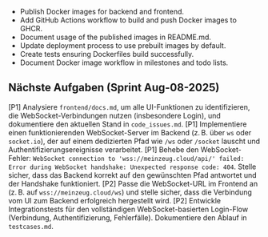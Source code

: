 - Publish Docker images for backend and frontend.
- Add GitHub Actions workflow to build and push Docker images to GHCR.
- Document usage of the published images in README.md.
- Update deployment process to use prebuilt images by default.
- Create tests ensuring Dockerfiles build successfully.
- Document Docker image workflow in milestones and todo lists.

## Nächste Aufgaben (Sprint Aug-08-2025)

[P1] Analysiere `frontend/docs.md`, um alle UI-Funktionen zu identifizieren, die WebSocket-Verbindungen nutzen (insbesondere Login), und dokumentiere den aktuellen Stand in `code_issues.md`.
[P1] Implementiere einen funktionierenden WebSocket-Server im Backend (z. B. über `ws` oder `socket.io`), der auf einem dedizierten Pfad wie `/ws` oder `/socket` lauscht und Authentifizierungsereignisse verarbeitet.
[P1] Behebe den WebSocket-Fehler: `WebSocket connection to 'wss://meinzeug.cloud/api/' failed: Error during WebSocket handshake: Unexpected response code: 404`. Stelle sicher, dass das Backend korrekt auf den gewünschten Pfad antwortet und der Handshake funktioniert.
[P2] Passe die WebSocket-URL im Frontend an (z. B. auf `wss://meinzeug.cloud/ws`) und stelle sicher, dass die Verbindung vom UI zum Backend erfolgreich hergestellt wird.
[P2] Entwickle Integrationstests für den vollständigen WebSocket-basierten Login-Flow (Verbindung, Authentifizierung, Fehlerfälle). Dokumentiere den Ablauf in `testcases.md`.

